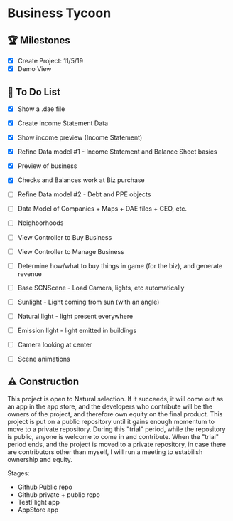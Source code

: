 #  Business Tycoon

## 🏆 Milestones

- [X] Create Project: 11/5/19
- [X] Demo View

## 📝 To Do List

- [X] Show a .dae file
- [X] Create Income Statement Data
- [X] Show income preview (Income Statement)

- [X] Refine Data model #1 - Income Statement and Balance Sheet basics
- [X] Preview of business

- [X] Checks and Balances work at Biz purchase

- [ ] Refine Data model #2 - Debt and PPE objects
- [ ] Data Model of Companies + Maps + DAE files + CEO, etc.
- [ ] Neighborhoods

- [ ] View Controller to Buy Business
- [ ] View Controller to Manage Business
- [ ] Determine how/what to buy things in game (for the biz), and generate revenue

- [ ] Base SCNScene - Load Camera, lights, etc automatically

- [ ] Sunlight - Light coming from sun (with an angle)
- [ ] Natural light - light present everywhere
- [ ] Emission light - light emitted in buildings
- [ ] Camera looking at center
- [ ] Scene animations

## ⚠️ Construction

This project is open to Natural selection. If it succeeds, it will come out as an app in the app store, and the developers who contribute will be the owners of the project, and therefore own equity on the final product.
This project is put on a public repository until it gains enough momentum to move to a private repository.
During this "trial" period, while the repository is public, anyone is welcome to come in and contribute.
When the "trial" period ends, and the project is moved to a private repository, in case there are contributors other than myself, I will run a meeting to estabilish ownership and equity.

Stages:
- Github Public repo
- Github private + public repo
- TestFlight app
- AppStore app
